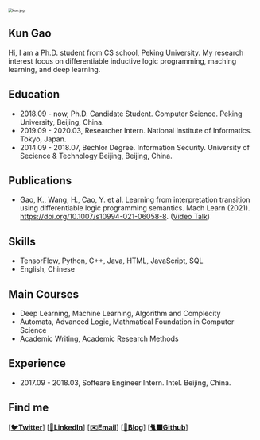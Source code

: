 <img src="https://s2.loli.net/2021/12/05/5QvnAriPUWblG9S.jpg" alt="kun.jpg" style="zoom:50%;" />

## Kun Gao

Hi, I am a Ph.D. student from CS school, Peking University. My research interest focus on differentiable inductive logic programming, maching learning, and deep learning.


## Education

- 2018.09 - now, Ph.D. Candidate Student. Computer Science. Peking University, Beijing, China. 
- 2019.09 - 2020.03, Researcher Intern. National Institute of Informatics. Tokyo, Japan.
- 2014.09 - 2018.07, Bechlor Degree. Information Security. University of Secience & Technology Beijing, Beijing, China. 

## Publications

- Gao, K., Wang, H., Cao, Y. et al. Learning from interpretation transition using differentiable logic programming semantics. Mach Learn (2021). https://doi.org/10.1007/s10994-021-06058-8.  ([Video Talk](https://www.youtube.com/watch?v=M_65WZBkLAQ&t=89s))

## Skills

- TensorFlow, Python, C++, Java, HTML, JavaScript, SQL
- English, Chinese

## Main Courses
- Deep Learning, Machine Learning, Algorithm and Complecity
- Automata, Advanced Logic, Mathmatical Foundation in Computer Science
- Academic Writing, Academic Research Methods

## Experience
- 2017.09 - 2018.03, Softeare Engineer Intern. Intel. Beijing, China.  

## Find me

[**[🐦Twitter](https://twitter.com/kwin_gao)**]   [**[🧳LinkedIn](https://www.linkedin.com/in/kun-gao-298b7084/)**]   [**[✉️Email](mailto:kungao@pku.edu.cn)**]  [**[📝Blog](https://kwinhoney.github.io)**]  [**[🐈‍⬛Github](https://github.com/kwinHoney)**]

